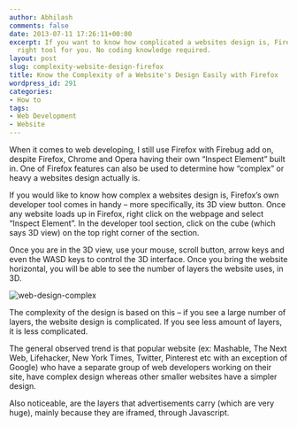 ```yaml
---
author: Abhilash
comments: false
date: 2013-07-11 17:26:11+00:00
excerpt: If you want to know how complicated a websites design is, Firefox has the
  right tool for you. No coding knowledge required.
layout: post
slug: complexity-website-design-firefox
title: Know the Complexity of a Website's Design Easily with Firefox
wordpress_id: 291
categories:
- How to
tags:
- Web Development
- Website
---
```


When it comes to web developing, I still use Firefox with Firebug add on, despite Firefox, Chrome and Opera having their own “Inspect Element” built in. One of Firefox features can also be used to determine how “complex” or heavy a websites design actually is.

If you would like to know how complex a websites design is, Firefox’s own developer tool comes in handy – more specifically, its 3D view button. Once any website loads up in Firefox, right click on the webpage and select “Inspect Element”. In the developer tool section, click on the cube (which says 3D view) on the top right corner of the section.

Once you are in the 3D view, use your mouse, scroll button, arrow keys and even the WASD keys to control the 3D interface. Once you bring the website horizontal, you will be able to see the number of layers the website uses, in 3D.

![web-design-complex](http://img.techcovered.org/tc/web-design-complex.png)

The complexity of the design is based on this – if you see a large number of layers, the website design is complicated. If you see less amount of layers, it is less complicated.

The general observed trend is that popular website (ex: Mashable, The Next Web, Lifehacker, New York Times, Twitter, Pinterest etc with an exception of Google) who have a separate group of web developers working on their site, have complex design whereas other smaller websites have a simpler design.

Also noticeable, are the layers that advertisements carry (which are very huge), mainly because they are iframed, through Javascript.
